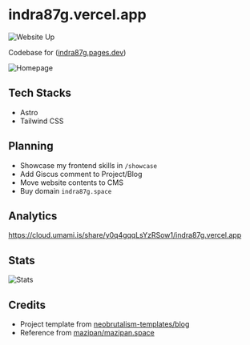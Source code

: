 # indra87g.vercel.app

![Website Up](https://img.shields.io/website-up-down-brightgreen-red/https/indra87g.vercel.app.svg)

Codebase for ([indra87g.pages.dev](https://indra87g.pages.dev))

![Homepage](./public/screenshot.png)

## Tech Stacks
- Astro
- Tailwind CSS

## Planning
- Showcase my frontend skills in `/showcase`
- Add Giscus comment to Project/Blog
- Move website contents to CMS
- Buy domain `indra87g.space`

## Analytics

https://cloud.umami.is/share/y0q4gqqLsYzRSow1/indra87g.vercel.app

## Stats

![Stats](https://repobeats.axiom.co/api/embed/97b6127211abe8cd0ae17d30ccd79865a99d168a.svg "Repobeats analytics image")

## Credits
- Project template from [neobrutalism-templates/blog](https://github.com/neobrutalism-templates/blog)
- Reference from [mazipan/mazipan.space](https://github.com/mazipan/mazipan.space)
